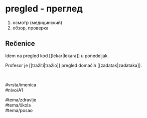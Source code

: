 # pregled - преглед

1. осмотр (медицинский)  
2. обзор, проверка

## Rečenice

Idem na pregled kod [[lekar|lekara]] u ponedeljak.

Profesor je [[tražiti|tražio]] pregled domaćih [[zadatak|zadataka]].

<br>

#vrsta/imenica  
#nivo/A1  

#tema/zdravlje  
#tema/škola  
#tema/posao
